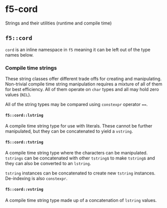 # f5-cord
Strings and their utilities (runtime and compile time)


## `f5::cord` ##


`cord` is an inline namespace in `f5` meaning it can be left out of the type names below.


### Compile time strings ###

These string classes offer different trade offs for creating and manipulating. Non-trivial compile time string manipulation requires a mixture of all of them for best efficiency. All of them operate on `char` types and all may hold zero values (`NIL`).

All of the string types may be compared using `constexpr` operator `==`.


#### `f5::cord::lstring` ####

A compile time string type for use with literals. These cannot be further manipulated, but they can be concatenated to yield a `vstring`.


#### `f5::cord::tstring` ####

A compile time string type where the characters can be manipulated. `tstrings` can be concatenated with other `tstring`s to make `tstring`s and they can also be converted to an `lstring`.

`tstring` instances can be concatenated to create new `tstring` instances. De-indexing is also `constexpr`.


#### `f5::cord::vstring` ####

A compile time string type made up of a concatenation of `lstring` values.

